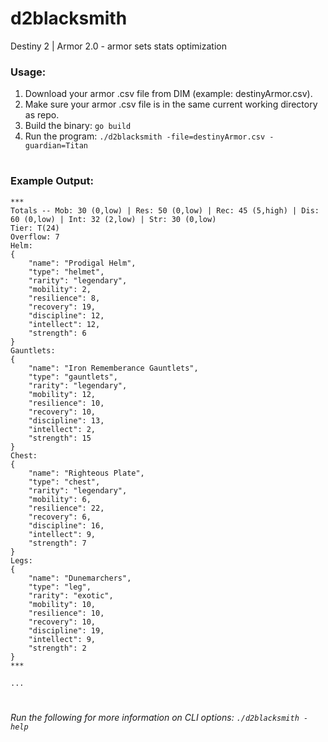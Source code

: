 # d2blacksmith
Destiny 2 | Armor 2.0  - armor sets stats optimization


### Usage:
1. Download your armor .csv file from DIM (example: destinyArmor.csv).
1. Make sure your armor .csv file is in the same current working directory as repo.
1. Build the binary: `go build`
1. Run the program: `./d2blacksmith -file=destinyArmor.csv -guardian=Titan`

#

### Example Output:
```
***
Totals -- Mob: 30 (0,low) | Res: 50 (0,low) | Rec: 45 (5,high) | Dis: 60 (0,low) | Int: 32 (2,low) | Str: 30 (0,low)
Tier: T(24)
Overflow: 7
Helm:
{
	"name": "Prodigal Helm",
	"type": "helmet",
	"rarity": "legendary",
	"mobility": 2,
	"resilience": 8,
	"recovery": 19,
	"discipline": 12,
	"intellect": 12,
	"strength": 6
}
Gauntlets:
{
	"name": "Iron Rememberance Gauntlets",
	"type": "gauntlets",
	"rarity": "legendary",
	"mobility": 12,
	"resilience": 10,
	"recovery": 10,
	"discipline": 13,
	"intellect": 2,
	"strength": 15
}
Chest:
{
	"name": "Righteous Plate",
	"type": "chest",
	"rarity": "legendary",
	"mobility": 6,
	"resilience": 22,
	"recovery": 6,
	"discipline": 16,
	"intellect": 9,
	"strength": 7
}
Legs:
{
	"name": "Dunemarchers",
	"type": "leg",
	"rarity": "exotic",
	"mobility": 10,
	"resilience": 10,
	"recovery": 10,
	"discipline": 19,
	"intellect": 9,
	"strength": 2
}
***

...
```

#
###### Run the following for more information on CLI options: `./d2blacksmith -help`
